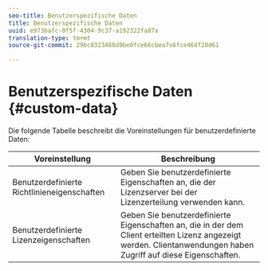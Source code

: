 ```yaml
---
seo-title: Benutzerspezifische Daten
title: Benutzerspezifische Daten
uuid: e9736afc-0f5f-4304-9c37-a192322fa87a
translation-type: tm+mt
source-git-commit: 29bc8323460d9be0fce66cbea7c6fce46df20d61

---
```



# Benutzerspezifische Daten {#custom-data}

Die folgende Tabelle beschreibt die Voreinstellungen für benutzerdefinierte Daten:

| Voreinstellung | Beschreibung |
|---|---|
| Benutzerdefinierte Richtlinieneigenschaften | Geben Sie benutzerdefinierte Eigenschaften an, die der Lizenzserver bei der Lizenzerteilung verwenden kann. |
| Benutzerdefinierte Lizenzeigenschaften | Geben Sie benutzerdefinierte Eigenschaften an, die in der dem Client erteilten Lizenz angezeigt werden. Clientanwendungen haben Zugriff auf diese Eigenschaften. |

